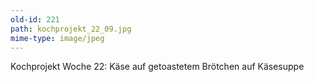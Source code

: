```yaml
---
old-id: 221
path: kochprojekt_22_09.jpg
mime-type: image/jpeg
---
```

Kochprojekt Woche 22:
Käse auf getoastetem Brötchen auf Käsesuppe
